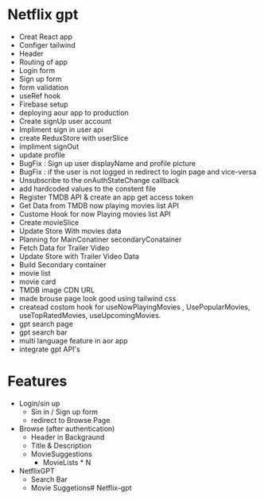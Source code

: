 # Netflix gpt

  - Creat React app
  - Configer tailwind
  - Header
  - Routing of app
  - Login form
  - Sign up form
  - form validation
  - useRef hook
  - Firebase setup
  - deploying aour app to production
  - Create signUp user account
  - Impliment sign in user api
  - create ReduxStore with userSlice 
  - impliment signOut
  - update profile 
  - BugFix : Sign up user displayName and profile picture
  - BugFix : if the user is not logged in redirect to login page and vice-versa 
  - Unsubscribe to the onAuthStateChange callback
  - add hardcoded values to the constent file
  - Register TMDB API & create an app get access token
  - Get Data from TMDB now playing movies list API
  - Custome Hook for now Playing movies list API 
  - Create movieSlice
  - Update Store With movies data 
  - Planning for MainConatiner secondaryConatainer
  - Fetch Data for Trailer Video
  - Update Store with Trailer Video Data
  - Build Secondary container
  - movie list
  - movie card
  - TMDB image CDN URL
  - made brouse page look good using tailwind css
  - createad costom hook for useNowPlayingMovies , UsePopularMovies, useTopRatedMovies, useUpcomingMovies.
  - gpt search page
  - gpt search bar
  - multi language feature in aor app
  - integrate gpt API's
  

# Features 

  - Login/sin up
      - Sin in / Sign up form
      - redirect to Browse Page
  - Browse (after authentication)
      - Header in Backgraund
      - Title & Description
      - MovieSuggestions
          - MovieLists * N
  - NetflixGPT
     - Search Bar
     - Movie Suggetions#   N e t f l i x - g p t 
 
 
